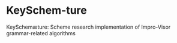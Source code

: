 KeySchem-ture
=============

KeySchemæture: Scheme research implementation of Impro-Visor grammar-related algorithms